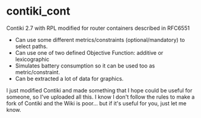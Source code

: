 # contiki_cont
Contiki 2.7 with RPL modified for router containers described in RFC6551

- Can use some different metrics/constraints (optional/mandatory) to select paths.
- Can use one of two defined Objective Function: additive or lexicographic
- Simulates battery consumption so it can be used too as metric/constraint.
- Can be extracted a lot of data for graphics. 

I just modified Contiki and made something that I hope could be useful for someone, so I've uploaded all this. I know I don't follow the rules to make a fork of Contiki and the Wiki is poor... but if it's useful for you, just let me know.
